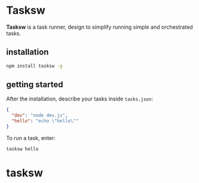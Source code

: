 # Tasksw

**Tasksw** is a task runner, design to simplify running simple and orchestrated tasks.

## installation

```sh
npm install tasksw -g
```

## getting started

After the installation, describe your tasks inside `tasks.json`:

```json
{
  "dev": "node dev.js",
  "hello": "echo \"hello\""
}
```

To run a task, enter:

```sh
tasksw hello
```
# tasksw
